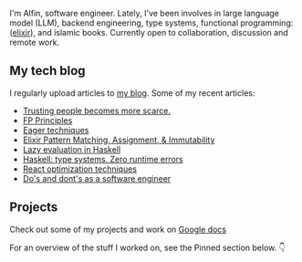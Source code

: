 I'm Alfin, software engineer. Lately, I've been involves in large language model (LLM), backend engineering, type systems, functional programming: ([elixir](https://elixir-lang.org/)), and islamic books. Currently open to collaboration, discussion and remote work.

## My tech blog
I regularly upload articles to [my blog](https://natserract.vercel.app/). Some of my recent articles:
- [Trusting people becomes more scarce.](https://natserract.vercel.app/post/trusting-people-becomes-scarce)
- [FP Principles](https://medium.com/@natserract/functional-programming-principles-bbac18fabdcc)
- [Eager techniques](https://natserract.vercel.app/post/eager-techniques)
- [Elixir Pattern Matching, Assignment, & Immutability](https://medium.com/@natserract/elixir-pattern-matching-assignment-immutability-e49f9a81d65d)
- [Lazy evaluation in Haskell](https://medium.com/@natserract/lazy-evaluation-in-haskell-5e8063a308e7)
- [Haskell: type systems. Zero runtime errors](https://natserract.vercel.app/post/haskell-type-systems)
- [React optimization techniques](https://natserract.vercel.app/post/react-optimization)
- [Do's and dont's as a software engineer](https://natserract.vercel.app/post/do-and-donts)

## Projects
Check out some of my projects and work on [Google docs](https://docs.google.com/document/d/13tsa4ked42AbLe7GjR5_05U-Pwizr8-IGGwvnD93Nx8/edit?usp=sharing)

For an overview of the stuff I worked on, see the Pinned section below. 👇
